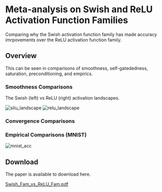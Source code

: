 # Meta-analysis on Swish and ReLU Activation Function Families
Comparing why the Swish activation function family has made accuracy imrpovements over the ReLU activation function family.

## Overview

This can be seen in comparisons of smoothness, self-gatededness, saturation, preconditioning, and empirics. 

### Smoothness Comparisons 

The Swish (left) vs ReLU (right) activation landscapes. 

![silu_landscape](https://github.com/novak-99/ReLU-Family-Swish-Family-Meta-Analysis/assets/78002988/560360ad-9ba6-4df7-8661-19150f9a5338)
![relu_landscape](https://github.com/novak-99/ReLU-Family-Swish-Family-Meta-Analysis/assets/78002988/65f233cb-97e0-4b10-91a1-863da5b3a1af)

### Convergence Comparisons

### Empirical Comparisons (MNIST)

![mnist_acc](https://github.com/novak-99/ReLU-Family-Swish-Family-Meta-Analysis/assets/78002988/28496880-d48b-4e76-b79d-98b1bc1f1ae6)

## Download 

The paper is available to download here. 

[Swish_Fam_vs_ReLU_Fam.pdf](https://github.com/novak-99/ReLU-Family-Swish-Family-Meta-Analysis/files/13199594/Swish_Fam_vs_ReLU_Fam.pdf)
